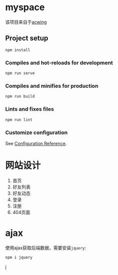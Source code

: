 # myspace
该项目来自于[acwing](www.acwing.com)

## Project setup
```
npm install
```

### Compiles and hot-reloads for development
```
npm run serve
```

### Compiles and minifies for production
```
npm run build
```

### Lints and fixes files
```
npm run lint
```

### Customize configuration
See [Configuration Reference](https://cli.vuejs.org/config/).

# 网站设计

1. 首页
2. 好友列表
3. 好友动态
4. 登录
5. 注册
6. 404页面

# ajax
使用ajax获取后端数据，需要安装`jquery`:
```shell
npm i jquery
```
j